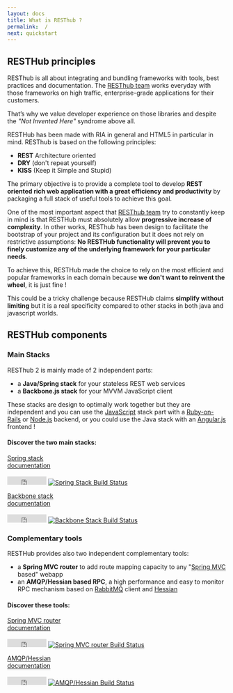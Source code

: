 ```yaml
---
layout: docs
title: What is RESThub ?
permalink:  /
next: quickstart
---
```


<div class="toc"></div>

## RESTHub principles

RESThub is all about integrating and bundling frameworks with tools, best practices and documentation.
The [RESThub team](/team) works everyday with those frameworks on high traffic, enterprise-grade
applications for their customers.

That’s why we value developer experience on those libraries and despite the
*"Not Invented Here"* syndrome above all.

RESTHub has been made with RIA in general and HTML5 in particular in mind. RESThub is based on the
following principles:

* **REST** Architecture oriented
* **DRY** (don't repeat yourself)
* **KISS** (Keep it Simple and Stupid)

The primary objective is to provide a complete tool to develop **REST oriented rich web application with
a great efficiency and productivity** by packaging a full stack of useful tools to achieve this goal.

One of the most important aspect that [RESThub team](/team) try to constantly keep in mind is that RESTHub
must absolutely allow **progressive increase of complexity**. In other works, RESThub has been design to
facilitate the bootstrap of your project and its configuration but it does not rely on restrictive assumptions:
**No RESTHub functionality will prevent you to finely customize any of the underlying framework for your
particular needs**.

To achieve this, RESTHub made the choice to rely on the most efficient and popular frameworks in each domain
because **we don't want to reinvent the wheel**, it is just fine !

This could be a tricky challenge because RESTHub claims **simplify without limiting** but it is a real
specificity compared to other stacks in both java and javascript worlds.

## RESTHub components

### Main Stacks

RESThub 2 is mainly made of 2 independent parts:

* a **Java/Spring stack** for your stateless REST web services
* a **Backbone.js stack** for your MVVM JavaScript client

<div class="alert alert-info">
    These stacks are design to optimally work together but they are independent and you can use the
    <a href="https://developer.mozilla.org/en/docs/Web/JavaScript">JavaScript</a> stack part with a
    <a href="http://rubyonrails.org/">Ruby-on-Rails</a> or <a href="http://nodejs.org/">Node.js</a>
    backend, or you could use the Java stack with an <a href="http://angularjs.org/">Angular.js</a>
    frontend !
</div>

#### Discover the two main stacks:

<div class="text-center row">
    <p class="col-xxs-12 col-xs-6">
        <a class="btn btn-default" href="/docs/spring">Spring stack <br/> documentation</a>
        <br/><br/>
        <iframe src="http://ghbtns.com/github-btn.html?user=resthub&repo=resthub-spring-stack&type=fork&count=true"
          allowtransparency="true" frameborder="0" scrolling="0" width="90" height="19"></iframe>
        <a href="http://travis-ci.org/resthub/resthub-spring-stack"><img class="build-status" alt="Spring Stack Build Status" src="https://secure.travis-ci.org/resthub/resthub-spring-stack.png?branch=master"></a>
    </p>
    <p class="col-xxs-12 col-xs-6">
        <a class="btn btn-default" href="/docs/backbone">Backbone stack <br/> documentation</a>
        <br/><br/>
        <iframe src="http://ghbtns.com/github-btn.html?user=resthub&repo=resthub-backbone-stack&type=fork&count=true"
          allowtransparency="true" frameborder="0" scrolling="0" width="90" height="19"></iframe>
        <a href="http://travis-ci.org/resthub/resthub-backbone-stack"><img class="build-status" alt="Backbone Stack Build Status" src="https://secure.travis-ci.org/resthub/resthub-backbone-stack.png?branch=master"></a>
    </p>
</div>

### Complementary tools

RESTHub provides also two independent complementary tools:

* a **Spring MVC router** to add route mapping capacity to any "[Spring MVC](http://docs.spring.io/spring/docs/current/spring-framework-reference/html/mvc.html) based" webapp
* an **AMQP/Hessian based RPC**, a high performance and easy to monitor RPC mechanism based on [RabbitMQ](http://www.rabbitmq.com/)
  client and [Hessian](http://hessian.caucho.com/)

#### Discover these tools:

<div class="text-center row">
    <p class="col-xxs-12 col-xs-6">
        <a class="btn btn-default" href="/docs/router">Spring MVC router <br/> documentation</a>
        <br/><br/>
        <iframe src="http://ghbtns.com/github-btn.html?user=resthub&repo=springmvc-router&type=fork&count=true"
          allowtransparency="true" frameborder="0" scrolling="0" width="90" height="19"></iframe>
        <a href="http://travis-ci.org/resthub/springmvc-router"><img class="build-status" alt="Spring MVC router Build Status" src="https://secure.travis-ci.org/resthub/springmvc-router.png?branch=master"></a>
    </p>
    <p class="col-xxs-12 col-xs-6">
        <a class="btn btn-default" href="/docs/amqp-hessian">AMQP/Hessian<br/> documentation</a>
        <br/><br/>
        <iframe src="http://ghbtns.com/github-btn.html?user=resthub&repo=spring-amqp-hessian&type=fork&count=true"
          allowtransparency="true" frameborder="0" scrolling="0" width="90" height="19"></iframe>
        <a href="http://travis-ci.org/resthub/spring-amqp-hessian"><img class="build-status" alt="AMQP/Hessian Build Status" src="https://secure.travis-ci.org/resthub/spring-amqp-hessian.png?branch=master"></a>
    </p>
</div>


